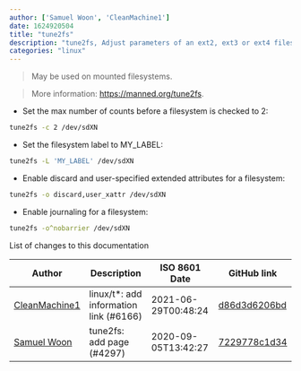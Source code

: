 ```yaml
---
author: ['Samuel Woon', 'CleanMachine1']
date: 1624920504
title: "tune2fs"
description: "tune2fs, Adjust parameters of an ext2, ext3 or ext4 filesystem."
categories: "linux"
---
```

> May be used on mounted filesystems.

> More information: <https://manned.org/tune2fs>.

- Set the max number of counts before a filesystem is checked to 2:

```bash
tune2fs -c 2 /dev/sdXN
```

- Set the filesystem label to MY_LABEL:

```bash
tune2fs -L 'MY_LABEL' /dev/sdXN
```

- Enable discard and user-specified extended attributes for a filesystem:

```bash
tune2fs -o discard,user_xattr /dev/sdXN
```

- Enable journaling for a filesystem:

```bash
tune2fs -o^nobarrier /dev/sdXN
```
List of changes to this documentation


Author | Description | ISO 8601 Date | GitHub link
------|-----|-----|-----
[CleanMachine1](mailto:78213164+CleanMachine1@users.noreply.github.com) | linux/t*: add information link (#6166) | 2021-06-29T00:48:24 | [d86d3d6206bd](https://github.com/tldr-pages/tldr/commit/d86d3d6206bdf76257ce480be4a8a71d2d4fdda6)
[Samuel Woon](mailto:samuel.woon@protonmail.com) | tune2fs: add page (#4297) | 2020-09-05T13:42:27 | [7229778c1d34](https://github.com/tldr-pages/tldr/commit/7229778c1d3465ed820bf646444487fce187145c)

